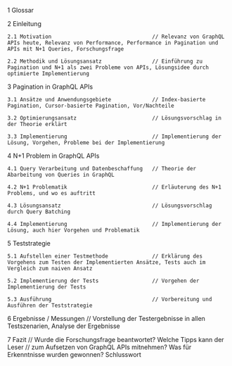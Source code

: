 1 Glossar
 
  2 Einleitung
 
    2.1 Motivation                                // Relevanz von GraphQL APIs heute, Relevanz von Performance, Performance in Pagination und APIs mit N+1 Queries, Forschungsfrage
 
    2.2 Methodik und Lösungsansatz                // Einführung zu Pagination und N+1 als zwei Probleme von APIs, Lösungsidee durch optimierte Implementierung
 
 
  3 Pagination in GraphQL APIs
 
    3.1 Ansätze und Anwendungsgebiete             // Index-basierte Pagination, Cursor-basierte Pagination, Vor/Nachteile
 
    3.2 Optimierungsansatz                        // Lösungsvorschlag in der Theorie erklärt
 
    3.3 Implementierung                           // Implementierung der Lösung, Vorgehen, Probleme bei der Implementierung
 
 
  4 N+1 Problem in GraphQL APIs
 
    4.1 Query Verarbeitung und Datenbeschaffung   // Theorie der Abarbeitung von Queries in GraphQL
 
    4.2 N+1 Problematik                           // Erläuterung des N+1 Problems, und wo es auftritt
 
    4.3 Lösungsansatz                             // Lösungsvorschlag durch Query Batching
 
    4.4 Implementierung                           // Implementierung der Lösung, auch hier Vorgehen und Problematik
 
 
  5 Teststrategie
 
    5.1 Aufstellen einer Testmethode              // Erklärung des Vorgehens zum Testen der Implementierten Ansätze, Tests auch im Vergleich zum naiven Ansatz
 
    5.2 Implementierung der Tests                 // Vorgehen der Implementierung der Tests
 
    5.3 Ausführung                                // Vorbereitung und Ausführen der Teststrategie
 
 
  6 Ergebnisse / Messungen                        // Vorstellung der Testergebnisse in allen Testszenarien, Analyse der Ergebnisse
 
 
  7 Fazit                                         // Wurde die Forschungsfrage beantwortet? Welche Tipps kann der Leser
                                                  // zum Aufsetzen von GraphQL APIs mitnehmen? Was für Erkenntnisse wurden gewonnen? Schlusswort
